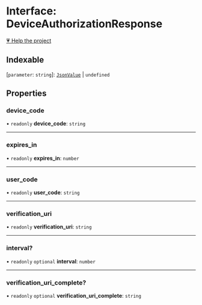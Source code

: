 # Interface: DeviceAuthorizationResponse

[💗 Help the project](https://github.com/sponsors/panva)

## Indexable

 \[`parameter`: `string`\]: [`JsonValue`](../type-aliases/JsonValue.md) \| `undefined`

## Properties

### device\_code

• `readonly` **device\_code**: `string`

***

### expires\_in

• `readonly` **expires\_in**: `number`

***

### user\_code

• `readonly` **user\_code**: `string`

***

### verification\_uri

• `readonly` **verification\_uri**: `string`

***

### interval?

• `readonly` `optional` **interval**: `number`

***

### verification\_uri\_complete?

• `readonly` `optional` **verification\_uri\_complete**: `string`

